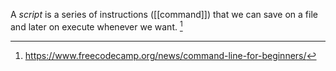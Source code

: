 A *script* is a series of instructions ([[command]]) that we can save on a file and later on execute whenever we want. [^1]

[^1]: https://www.freecodecamp.org/news/command-line-for-beginners/